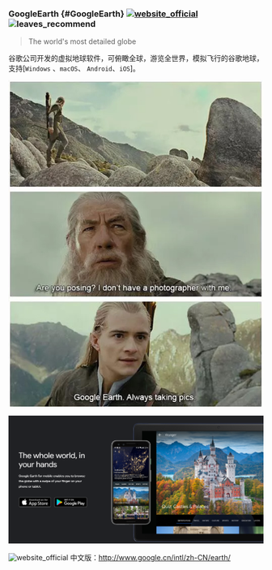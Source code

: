 ### GoogleEarth {#GoogleEarth} [![website_official](https://gitbook07.oss-cn-hangzhou.aliyuncs.com/website_official.svg)](https://www.google.com/earth/) ![leaves_recommend](https://gitbook07.oss-cn-hangzhou.aliyuncs.com/leaves_rec.svg)

> The world's most detailed globe

谷歌公司开发的虚拟地球软件，可俯瞰全球，游览全世界，模拟飞行的谷歌地球，支持[`Windows` 、`macOS`、 `Android`、`iOS`]。

![google earth](../../.gitbook/assets/z-study-sci-gis-googleearth_rings.png)

![GoogleEarth](../../.gitbook/assets/z-study-sci-gis-googleearth.png)

![website_official](https://gitbook07.oss-cn-hangzhou.aliyuncs.com/website_official.svg) 中文版：http://www.google.cn/intl/zh-CN/earth/